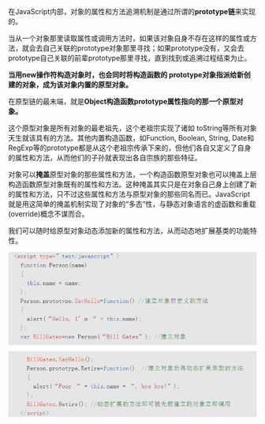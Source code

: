 在JavaScript内部，对象的属性和方法追溯机制是通过所谓的**prototype链**来实现的。

当从一个对象那里读取属性或调用方法时，如果该对象自身不存在这样的属性或方法，就会去自己关联的prototype对象那里寻找；如果prototype没有，又会去prototype自己关联的前辈prototype那里寻找，直到找到或追溯过程结束为止。

**当用new操作符构造对象时，也会同时将构造函数的 prototype对象指派给新创建的对象，成为该对象内置的原型对象。**



在原型链的最末端，就是**Object构造函数prototype属性指向的那一个原型对象。**

这个原型对象是所有对象的最老祖先，这个老祖宗实现了诸如 toString等所有对象天生就该具有的方法。其他内置构造函数，如Function, Boolean, String, Date和RegExp等的prototype都是从这个老祖宗传承下来的，但他们各自又定义了自身的属性和方法，从而他们的子孙就表现出各自宗族的那些特征。



对象可以**掩盖**原型对象的那些属性和方法，一个构造函数原型对象也可以掩盖上层构造函数原型对象既有的属性和方法。这种掩盖其实只是在对象自己身上创建了新的属性和方法，只不过这些属性和方法与原型对象的那些同名而已。JavaScript就是用这简单的掩盖机制实现了对象的“多态”性，与静态对象语言的虚函数和重载(override)概念不谋而合。

我们可以随时给原型对象动态添加新的属性和方法，从而动态地扩展基类的功能特性。

![image-20200305141204689](asserts/prototype/image-20200305141204689.png)